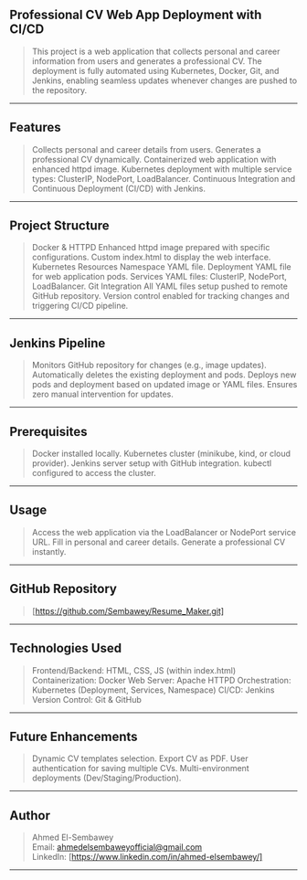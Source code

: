**Professional CV Web App Deployment with CI/CD**
-------------------------------------------------
> This project is a web application that collects personal and career information from users and generates a professional CV. 
> The deployment is fully automated using Kubernetes, Docker, Git, and Jenkins, enabling seamless updates whenever changes are pushed to the repository.
------------------------------------------------------------------------------------------------------------------------------------------------------

**Features**
------------
> Collects personal and career details from users.
> Generates a professional CV dynamically.
> Containerized web application with enhanced httpd image.
> Kubernetes deployment with multiple service types: ClusterIP, NodePort, LoadBalancer.
> Continuous Integration and Continuous Deployment (CI/CD) with Jenkins.
------------------------------------------------------------------------------------------------------------------------------------------------------

**Project Structure**
---------------------
> Docker & HTTPD
> Enhanced httpd image prepared with specific configurations.
> Custom index.html to display the web interface.
> Kubernetes Resources
> Namespace YAML file.
> Deployment YAML file for web application pods.
> Services YAML files: ClusterIP, NodePort, LoadBalancer.
> Git Integration
> All YAML files setup pushed to remote GitHub repository.
> Version control enabled for tracking changes and triggering CI/CD pipeline.
------------------------------------------------------------------------------------------------------------------------------------------------------

**Jenkins Pipeline**
--------------------
> Monitors GitHub repository for changes (e.g., image updates).
> Automatically deletes the existing deployment and pods.
> Deploys new pods and deployment based on updated image or YAML files.
> Ensures zero manual intervention for updates.
------------------------------------------------------------------------------------------------------------------------------------------------------

**Prerequisites**
-----------------
> Docker installed locally.
> Kubernetes cluster (minikube, kind, or cloud provider).
> Jenkins server setup with GitHub integration.
> kubectl configured to access the cluster.
------------------------------------------------------------------------------------------------------------------------------------------------------

**Usage**
---------
> Access the web application via the LoadBalancer or NodePort service URL.
> Fill in personal and career details.
> Generate a professional CV instantly.
------------------------------------------------------------------------------------------------------------------------------------------------------

**GitHub Repository**
---------------------
> [https://github.com/Sembawey/Resume_Maker.git]
------------------------------------------------------------------------------------------------------------------------------------------------------

**Technologies Used**
---------------------
> Frontend/Backend: HTML, CSS, JS (within index.html)
> Containerization: Docker
> Web Server: Apache HTTPD
> Orchestration: Kubernetes (Deployment, Services, Namespace)
> CI/CD: Jenkins
> Version Control: Git & GitHub
------------------------------------------------------------------------------------------------------------------------------------------------------

**Future Enhancements**
-----------------------
> Dynamic CV templates selection.
> Export CV as PDF.
> User authentication for saving multiple CVs.
> Multi-environment deployments (Dev/Staging/Production).
------------------------------------------------------------------------------------------------------------------------------------------------------

**Author**
----------
> Ahmed El-Sembawey     
> Email: ahmedelsembaweyofficial@gmail.com     
> LinkedIn: [https://www.linkedin.com/in/ahmed-elsembawey/]  
------------------------------------------------------------------------------------------------------------------------------------------------------
